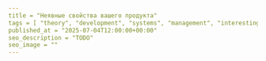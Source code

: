 ```yaml
---
title = "Неявные свойства вашего продукта"
tags = [ "theory", "development", "systems", "management", "interesting"]
published_at = "2025-07-04T12:00:00+00:00"
seo_description = "TODO"
seo_image = ""
---
```


<!-- TODO: cover image -->
